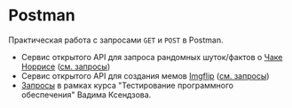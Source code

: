 # Postman
Практическая работа с запросами `GET` и `POST` в Postman.
+ Сервис открытого API для запроса рандомных шуток/фактов о [Чаке Норрисе](https://api.chucknorris.io) ([см. запросы](https://github.com/Ed-Yunusov/Postman/blob/main/Chuck%20Norris%20API.postman_collection.json))
+ Сервис открытого API для создания мемов [Imgflip](https://imgflip.com/api) ([см. запросы](https://github.com/Ed-Yunusov/Postman/blob/main/Imgflip%20API.postman_collection.json))
+ [Запросы](https://github.com/Ed-Yunusov/Postman/blob/main/HW_1.postman_collection.json) в рамках курса "Тестирование программного обеспечения" Вадима Ксендзова.
